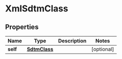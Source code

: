 
# XmlSdtmClass

## Properties
| Name | Type | Description | Notes |
| ------------ | ------------- | ------------- | ------------- |
| **self** | [**SdtmClass**](SdtmClass.md) |  |  [optional] |



